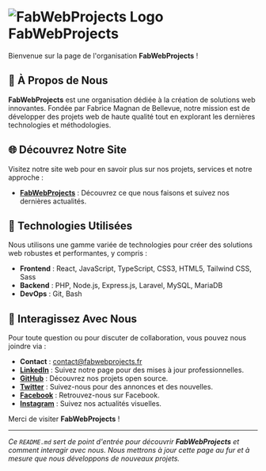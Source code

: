 # ![FabWebProjects Logo](https://apifreelance.fabwebprojects.fr/storage/profile_images/logo.png) FabWebProjects

Bienvenue sur la page de l'organisation **FabWebProjects** !

## 🌟 À Propos de Nous

**FabWebProjects** est une organisation dédiée à la création de solutions web innovantes. Fondée par Fabrice Magnan de Bellevue, notre mission est de développer des projets web de haute qualité tout en explorant les dernières technologies et méthodologies.

## 🌐 Découvrez Notre Site

Visitez notre site web pour en savoir plus sur nos projets, services et notre approche :

- **[FabWebProjects](https://fabwebprojects.fr/)** : Découvrez ce que nous faisons et suivez nos dernières actualités.

## 🔧 Technologies Utilisées

Nous utilisons une gamme variée de technologies pour créer des solutions web robustes et performantes, y compris :

- **Frontend** : React, JavaScript, TypeScript, CSS3, HTML5, Tailwind CSS, Sass
- **Backend** : PHP, Node.js, Express.js, Laravel, MySQL, MariaDB
- **DevOps** : Git, Bash

## 💬 Interagissez Avec Nous

Pour toute question ou pour discuter de collaboration, vous pouvez nous joindre via :

- **Contact** : [contact@fabwebprojects.fr](mailto:contact@fabwebprojects.fr)
- **[LinkedIn](https://www.linkedin.com/company/fabwebprojects/)** : Suivez notre page pour des mises à jour professionnelles.
- **[GitHub](https://github.com/Fabrice-Perso)** : Découvrez nos projets open source.
- **[Twitter](https://twitter.com/FabWebProjects)** : Suivez-nous pour des annonces et des nouvelles.
- **[Facebook](https://www.facebook.com/FabWebProjects)** : Retrouvez-nous sur Facebook.
- **[Instagram](https://instagram.com/fabwebprojects)** : Suivez nos actualités visuelles.

Merci de visiter **FabWebProjects** !

---

*Ce `README.md` sert de point d'entrée pour découvrir **FabWebProjects** et comment interagir avec nous. Nous mettrons à jour cette page au fur et à mesure que nous développons de nouveaux projets.*
